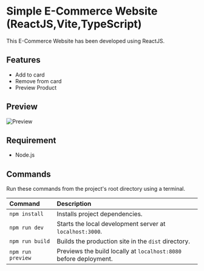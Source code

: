 # Simple E-Commerce Website (ReactJS,Vite,TypeScript)

This E-Commerce Website has been developed using ReactJS.

## Features
- Add to card
- Remove from card
- Preview Product

## Preview
![Preview](https://github.com/parunchxi/React-Simple-Ecommerce-Website/assets/127289841/949b7a55-e3e6-4339-b97c-907fbfa7dc55)

## Requirement
- Node.js

## Commands
Run these commands from the project's root directory using a terminal.

| Command           | Description                                                       |
| :---------------- | :---------------------------------------------------------------- |
| `npm install`     | Installs project dependencies.                                    |
| `npm run dev`     | Starts the local development server at `localhost:3000`.          |
| `npm run build`   | Builds the production site in the `dist` directory.               |
| `npm run preview` | Previews the build locally at `localhost:8080` before deployment. |
